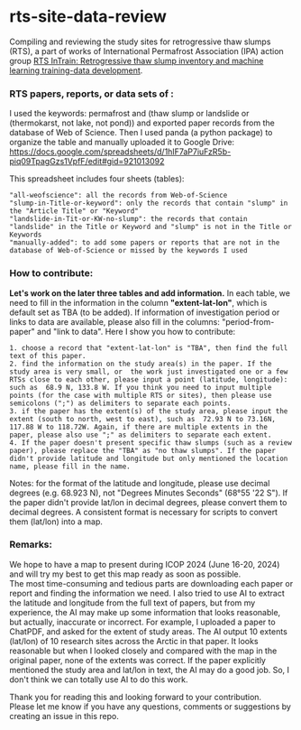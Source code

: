 # rts-site-data-review
Compiling and reviewing the study sites for retrogressive thaw slumps (RTS), 
a part of works of International Permafrost Association (IPA) action group
[RTS InTrain: Retrogressive thaw slump inventory and machine learning training-data development](https://www.permafrost.org/group/rts-intrain-retrogressive-thaw-slump-inventory-and-machine-learning-training-data-development/). 


### RTS papers, reports, or data sets of : 

I used the keywords: permafrost and (thaw slump or landslide or (thermokarst, not lake, not pond)) and exported paper records from the database of Web of Science. 
Then I used panda (a python package) to organize the table and manually uploaded it 
to Google Drive: https://docs.google.com/spreadsheets/d/1hIF7aP7iuFzR5b-piq09TpagGzs1VpfF/edit#gid=921013092

This spreadsheet includes four sheets (tables):

```
"all-weofscience": all the records from Web-of-Science
"slump-in-Title-or-keyword": only the records that contain "slump" in the "Article Title" or "Keyword"
"landslide-in-Tit-or-KW-no-slump": the records that contain "landslide" in the Title or Keyword and "slump" is not in the Title or Keywords 
"manually-added": to add some papers or reports that are not in the database of Web-of-Science or missed by the keywords I used
```

### How to contribute:

**Let's work on the later three tables and add information.**
In each table, we need to fill in the information in the column **"extent-lat-lon"**, 
which is default set as TBA (to be added). 
If information of investigation period or links to data are available, 
please also fill in the columns: "period-from-paper" and "link to data". 
Here I show you how to contribute:

```
1. choose a record that "extent-lat-lon" is "TBA", then find the full text of this paper.
2. find the information on the study area(s) in the paper. If the study area is very small, or  the work just investigated one or a few RTSs close to each other, please input a point (latitude, longitude): such as  68.9 N, 133.8 W. If you think you need to input multiple points (for the case with multiple RTS or sites), then please use semicolons (";") as delimiters to separate each points. 
3. if the paper has the extent(s) of the study area, please input the extent (south to north, west to east), such as  72.93 N to 73.16N, 117.88 W to 118.72W. Again, if there are multiple extents in the paper, please also use ";" as delimiters to separate each extent. 
4. If the paper doesn't present specific thaw slumps (such as a review paper), please replace the "TBA" as "no thaw slumps". If the paper didn't provide latitude and longitude but only mentioned the location name, please fill in the name. 
```
Notes: for the format of the latitude and longitude, 
please use decimal degrees (e.g. 68.923 N), 
not "Degrees Minutes Seconds" (68°55 '22 S"). If the paper didn't provide lat/lon in decimal degrees, please convert them to decimal degrees.  A consistent format is necessary for scripts to convert them (lat/lon) into a map.



### Remarks: 

We hope to have a map to present during ICOP 2024 (June 16-20, 2024) and will try my best to get this map ready as soon as possible.  
The most time-consuming and tedious parts are downloading each paper or report and finding the information we need. 
I also tried to use AI to extract the latitude and longitude from the full text of papers, but from my experience, 
the AI may make up some information that looks reasonable, but actually, inaccurate or incorrect. 
For example, I uploaded a paper to ChatPDF, and asked for the  extent of study areas. 
The AI output 10 extents (lat/lon) of 10 research sites across the Arctic in that paper. 
It looks reasonable but when I looked closely and compared with the map in the original paper, none of the extents was correct. 
If the paper explicitly mentioned the study area and lat/lon in text, the AI may do a good job. 
So, I don't think we can totally use AI to do this work. 


Thank you for reading this and looking forward to your contribution.  
Please let me know if you have any questions, comments or suggestions by 
creating an issue in this repo. 

